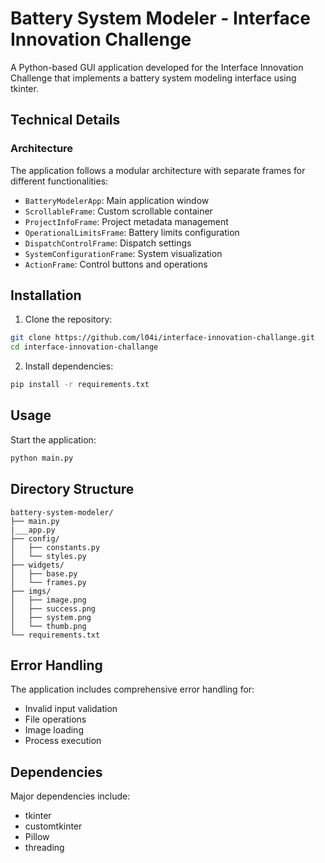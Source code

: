 # Battery System Modeler - Interface Innovation Challenge

A Python-based GUI application developed for the Interface Innovation Challenge that implements a battery system modeling interface using tkinter.

## Technical Details

### Architecture

The application follows a modular architecture with separate frames for different functionalities:

- `BatteryModelerApp`: Main application window
- `ScrollableFrame`: Custom scrollable container
- `ProjectInfoFrame`: Project metadata management
- `OperationalLimitsFrame`: Battery limits configuration
- `DispatchControlFrame`: Dispatch settings
- `SystemConfigurationFrame`: System visualization
- `ActionFrame`: Control buttons and operations

## Installation

1. Clone the repository:

```bash
git clone https://github.com/l04i/interface-innovation-challange.git
cd interface-innovation-challange
```

2. Install dependencies:

```bash
pip install -r requirements.txt
```

## Usage

Start the application:

```bash
python main.py
```

## Directory Structure

```
battery-system-modeler/
├── main.py
|___app.py
├── config/
│   ├── constants.py
│   └── styles.py
├── widgets/
│   ├── base.py
│   └── frames.py
├── imgs/
│   ├── image.png
│   ├── success.png
│   ├── system.png
│   └── thumb.png
└── requirements.txt
```

## Error Handling

The application includes comprehensive error handling for:

- Invalid input validation
- File operations
- Image loading
- Process execution

## Dependencies

Major dependencies include:

- tkinter
- customtkinter
- Pillow
- threading
